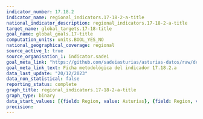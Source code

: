 ```yaml
---
indicator_number: 17.18.2
indicator_name: regional_indicators.17-18-2-a-title
national_indicator_description: regional_indicators.17-18-2-a-title
target_name: global_targets.17-18-title
goal_name: global_goals.17-title
computation_units: units.BOOL_YES_NO
national_geographical_coverage: regional
source_active_1: true
source_organisation_1: indicator.sadei
goal_meta_link: "https://github.com/sadeiasturias/asturias-datos/raw/develop/descargas/metodologia/17.18.2.a.pdf"
goal_meta_link_text: Ficha metodológica del indicador 17.18.2.a
data_last_update: "20/12/2023"
data_non_statistical: false
reporting_status: complete
graph_title: regional_indicators.17-18-2-a-title
graph_type: binary
data_start_values: [{field: Region, value: Asturias}, {field: Region, value: España}]
precision:  
---
```

